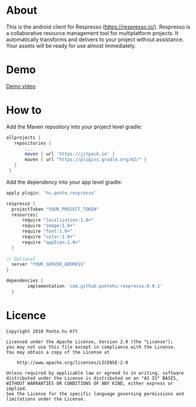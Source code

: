 # About
This is the android client for Respresso (https://respresso.io/). Respresso is a collaborative resource management tool for multiplatform projects. It automatically transforms and delivers to your project without assistance. Your assets will be ready for use almost immediately.

# Demo
[Demo video](https://youtu.be/gpCc0ihXxfc?t=258)
 
# How to
 Add the Maven repository into your project level gradle:
 ```groovy
 allprojects {
    repositories {
        ...
        maven { url 'https://jitpack.io' }
        maven { url "https://plugins.gradle.org/m2/" }
    }
  }
  ```
  
 Add the dependency into your app level gradle:
  ```groovy
apply plugin: 'hu.ponte.respresso'

respresso {
    projectToken "YOUR_PROJECT_TOKEN"
    resources{
        require "localization:1.0+"
        require "image:1.0+"
        require "font:1.0+"
        require "color:1.0+"
        require "appIcon:1.0+"
    }
    
// Optional
    server "YOUR_SERVER_ADDRESS"
}
  
dependencies {
	      implementation 'com.github.pontehu:respresso:0.0.1'
	}
```

# Licence
```
Copyright 2018 Ponte.hu Kft

Licensed under the Apache License, Version 2.0 (the "License");
you may not use this file except in compliance with the License.
You may obtain a copy of the License at

    http://www.apache.org/licenses/LICENSE-2.0

Unless required by applicable law or agreed to in writing, software
distributed under the License is distributed on an "AS IS" BASIS,
WITHOUT WARRANTIES OR CONDITIONS OF ANY KIND, either express or implied.
See the License for the specific language governing permissions and
limitations under the License.
```
